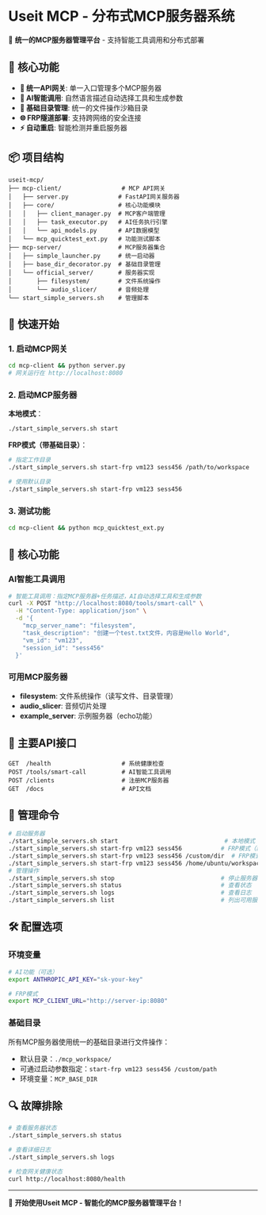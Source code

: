 # Useit MCP - 分布式MCP服务器系统

🚀 **统一的MCP服务器管理平台** - 支持智能工具调用和分布式部署

## 🎯 核心功能

- **🔌 统一API网关**: 单一入口管理多个MCP服务器
- **🧠 AI智能调用**: 自然语言描述自动选择工具和生成参数
- **📁 基础目录管理**: 统一的文件操作沙箱目录
- **🌐 FRP隧道部署**: 支持跨网络的安全连接
- **⚡ 自动重启**: 智能检测并重启服务器

## 📦 项目结构

```
useit-mcp/
├── mcp-client/                 # MCP API网关
│   ├── server.py              # FastAPI网关服务器
│   ├── core/                  # 核心功能模块
│   │   ├── client_manager.py  # MCP客户端管理
│   │   ├── task_executor.py   # AI任务执行引擎
│   │   └── api_models.py      # API数据模型
│   └── mcp_quicktest_ext.py   # 功能测试脚本
├── mcp-server/                # MCP服务器集合
│   ├── simple_launcher.py     # 统一启动器
│   ├── base_dir_decorator.py  # 基础目录管理
│   └── official_server/       # 服务器实现
│       ├── filesystem/        # 文件系统操作
│       └── audio_slicer/      # 音频处理
└── start_simple_servers.sh    # 管理脚本
```

## 🚀 快速开始

### 1. 启动MCP网关
```bash
cd mcp-client && python server.py
# 网关运行在 http://localhost:8080
```

### 2. 启动MCP服务器

**本地模式**：
```bash
./start_simple_servers.sh start
```

**FRP模式（带基础目录）**：
```bash
# 指定工作目录
./start_simple_servers.sh start-frp vm123 sess456 /path/to/workspace

# 使用默认目录
./start_simple_servers.sh start-frp vm123 sess456
```

### 3. 测试功能
```bash
cd mcp-client && python mcp_quicktest_ext.py
```

## 🧠 核心功能

### AI智能工具调用
```bash
# 智能工具调用：指定MCP服务器+任务描述，AI自动选择工具和生成参数
curl -X POST "http://localhost:8080/tools/smart-call" \
  -H "Content-Type: application/json" \
  -d '{
    "mcp_server_name": "filesystem",
    "task_description": "创建一个test.txt文件，内容是Hello World",
    "vm_id": "vm123",
    "session_id": "sess456"
  }'
```

### 可用MCP服务器
- **filesystem**: 文件系统操作（读写文件、目录管理）
- **audio_slicer**: 音频切片处理
- **example_server**: 示例服务器（echo功能）

## 📡 主要API接口

```
GET  /health                    # 系统健康检查
POST /tools/smart-call          # AI智能工具调用
POST /clients                   # 注册MCP服务器
GET  /docs                      # API文档
```

## 🔧 管理命令

```bash
# 启动服务器
./start_simple_servers.sh start                              # 本地模式
./start_simple_servers.sh start-frp vm123 sess456           # FRP模式（默认目录）
./start_simple_servers.sh start-frp vm123 sess456 /custom/dir  # FRP模式（指定目录）
./start_simple_servers.sh start-frp vm123 sess456 /home/ubuntu/workspace/gxw/useit_mcp_new/useit_mcp_test_dir
# 管理操作
./start_simple_servers.sh stop                              # 停止服务器
./start_simple_servers.sh status                            # 查看状态
./start_simple_servers.sh logs                              # 查看日志
./start_simple_servers.sh list                              # 列出可用服务器
```

## 🛠️ 配置选项

### 环境变量
```bash
# AI功能（可选）
export ANTHROPIC_API_KEY="sk-your-key"

# FRP模式
export MCP_CLIENT_URL="http://server-ip:8080"
```

### 基础目录
所有MCP服务器使用统一的基础目录进行文件操作：
- 默认目录：`./mcp_workspace/`
- 可通过启动参数指定：`start-frp vm123 sess456 /custom/path`
- 环境变量：`MCP_BASE_DIR`

## 🔍 故障排除

```bash
# 查看服务器状态
./start_simple_servers.sh status

# 查看详细日志
./start_simple_servers.sh logs

# 检查网关健康状态
curl http://localhost:8080/health
```

---

🚀 **开始使用Useit MCP - 智能化的MCP服务器管理平台！**
